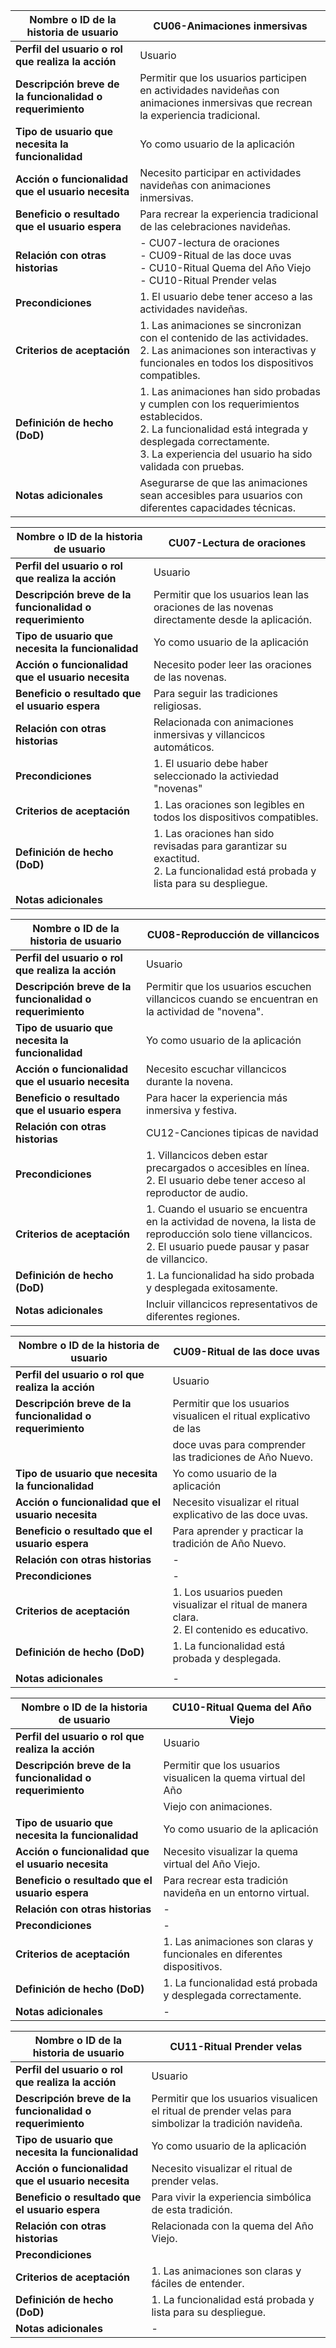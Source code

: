 | **Nombre o ID de la historia de usuario**                         | CU06-Animaciones inmersivas                                           |
|-------------------------------------------------------------------|--------------------------------------------------------------------|
| **Perfil del usuario o rol que realiza la acción**                | Usuario                                                            |
| **Descripción breve de la funcionalidad o requerimiento**         | Permitir que los usuarios participen en actividades navideñas con   animaciones inmersivas que recrean la experiencia tradicional.|                                                              
| **Tipo de usuario que necesita la funcionalidad**                 | Yo como usuario de la aplicación                                   |
| **Acción o funcionalidad que el usuario necesita**                | Necesito participar en actividades navideñas con animaciones inmersivas. |
| **Beneficio o resultado que el usuario espera**                   | Para recrear la experiencia tradicional de las celebraciones navideñas. |
| **Relación con otras historias**                                  | - CU07-lectura de oraciones<br>- CU09-Ritual de las doce uvas<br>- CU10-Ritual Quema del Año Viejo <br>- CU10-Ritual Prender velas |
| **Precondiciones**                                                | 1. El usuario debe tener acceso a las actividades navideñas.       |
| **Criterios de aceptación**                                       | 1. Las animaciones se sincronizan con el contenido de las actividades.<br>2. Las animaciones son interactivas y funcionales en todos los dispositivos compatibles.|
| **Definición de hecho (DoD)**                                     | 1. Las animaciones han sido probadas y cumplen con los requerimientos establecidos.<br>2. La funcionalidad está integrada y desplegada correctamente. <br> 3. La experiencia del usuario ha sido validada con pruebas.      |
| **Notas adicionales**                                             | Asegurarse de que las animaciones sean accesibles para usuarios con diferentes capacidades técnicas.|


| **Nombre o ID de la historia de usuario**                         | CU07-Lectura de oraciones                                             |
|-------------------------------------------------------------------|--------------------------------------------------------------------|
| **Perfil del usuario o rol que realiza la acción**                | Usuario                                                            |
| **Descripción breve de la funcionalidad o requerimiento**         | Permitir que los usuarios lean las oraciones de las novenas directamente desde la aplicación.|
| **Tipo de usuario que necesita la funcionalidad**                 | Yo como usuario de la aplicación                                   |
| **Acción o funcionalidad que el usuario necesita**                | Necesito poder leer las oraciones de las novenas.                  |
| **Beneficio o resultado que el usuario espera**                   | Para seguir las tradiciones religiosas.                            |
| **Relación con otras historias**                                  | Relacionada con animaciones inmersivas y villancicos automáticos.  |
| **Precondiciones**                                                | 1. El usuario debe haber seleccionado la activiedad "novenas"      |
| **Criterios de aceptación**                                       | 1. Las oraciones son legibles en todos los dispositivos compatibles.|
| **Definición de hecho (DoD)**                                     | 1. Las oraciones han sido revisadas para garantizar su exactitud.<br> 2. La funcionalidad está probada y lista para su despliegue.       |
| **Notas adicionales**                                             |             |

| **Nombre o ID de la historia de usuario**                         | CU08-Reproducción de villancicos                                          |
|-------------------------------------------------------------------|--------------------------------------------------------------------|
| **Perfil del usuario o rol que realiza la acción**                | Usuario                                                            |
| **Descripción breve de la funcionalidad o requerimiento**         | Permitir que los usuarios escuchen villancicos cuando se encuentran en la actividad de "novena".|
| **Tipo de usuario que necesita la funcionalidad**                 | Yo como usuario de la aplicación                                   |
| **Acción o funcionalidad que el usuario necesita**                | Necesito escuchar villancicos durante la novena.                   |
| **Beneficio o resultado que el usuario espera**                   | Para hacer la experiencia más inmersiva y festiva.                 |
| **Relación con otras historias**                                  |  CU12-Canciones tipicas de navidad    |
| **Precondiciones**                                                | 1. Villancicos deben estar precargados o accesibles en línea.<br>2. El usuario debe tener acceso al reproductor de audio.         |
| **Criterios de aceptación**                                       | 1. Cuando el usuario se encuentra en la actividad de novena, la lista de reproducción solo tiene villancicos.<br>2. El usuario puede pausar y pasar de villancico. |
| **Definición de hecho (DoD)**                                     | 1. La funcionalidad ha sido probada y desplegada exitosamente.     |
| **Notas adicionales**                                             | Incluir villancicos representativos de diferentes regiones.        |

| **Nombre o ID de la historia de usuario**                         | CU09-Ritual de las doce uvas                                         |
|-------------------------------------------------------------------|--------------------------------------------------------------------|
| **Perfil del usuario o rol que realiza la acción**                | Usuario                                                            |
| **Descripción breve de la funcionalidad o requerimiento**         | Permitir que los usuarios visualicen el ritual explicativo de las  |
|                                                                   | doce uvas para comprender las tradiciones de Año Nuevo.            |
| **Tipo de usuario que necesita la funcionalidad**                 | Yo como usuario de la aplicación                                   |
| **Acción o funcionalidad que el usuario necesita**                | Necesito visualizar el ritual explicativo de las doce uvas.        |
| **Beneficio o resultado que el usuario espera**                   | Para aprender y practicar la tradición de Año Nuevo.               |
| **Relación con otras historias**                                  | - |
| **Precondiciones**                                                |  -       |
| **Criterios de aceptación**                                       | 1. Los usuarios pueden visualizar el ritual de manera clara.<br> 2. El contenido es educativo.                        |
| **Definición de hecho (DoD)**                                     | 1. La funcionalidad está probada y desplegada.                     |
|                                                                   |                                                                    |
| **Notas adicionales**                                             |  -                   |

| **Nombre o ID de la historia de usuario**                         | CU10-Ritual Quema del Año Viejo                                       |
|-------------------------------------------------------------------|--------------------------------------------------------------------|
| **Perfil del usuario o rol que realiza la acción**                | Usuario                                                            |
| **Descripción breve de la funcionalidad o requerimiento**         | Permitir que los usuarios visualicen la quema virtual del Año      |
|                                                                   | Viejo con animaciones.                                             |
| **Tipo de usuario que necesita la funcionalidad**                 | Yo como usuario de la aplicación                                   |
| **Acción o funcionalidad que el usuario necesita**                | Necesito visualizar la quema virtual del Año Viejo.                |
| **Beneficio o resultado que el usuario espera**                   | Para recrear esta tradición navideña en un entorno virtual.        |
| **Relación con otras historias**                                  |  -     |
| **Precondiciones**                                                |  -         |
| **Criterios de aceptación**                                       | 1. Las animaciones son claras y funcionales en diferentes dispositivos.|
| **Definición de hecho (DoD)**                                     | 1. La funcionalidad está probada y desplegada correctamente.       |
| **Notas adicionales**                                             | -   |

| **Nombre o ID de la historia de usuario**                         | CU11-Ritual Prender velas                                            |
|-------------------------------------------------------------------|--------------------------------------------------------------------|
| **Perfil del usuario o rol que realiza la acción**                | Usuario                                                            |
| **Descripción breve de la funcionalidad o requerimiento**         | Permitir que los usuarios visualicen el ritual de prender velas para simbolizar la tradición navideña.|
| **Tipo de usuario que necesita la funcionalidad**                 | Yo como usuario de la aplicación                                   |
| **Acción o funcionalidad que el usuario necesita**                | Necesito visualizar el ritual de prender velas.                    |
| **Beneficio o resultado que el usuario espera**                   | Para vivir la experiencia simbólica de esta tradición.             |
| **Relación con otras historias**                                  | Relacionada con la quema del Año Viejo.                            |
| **Precondiciones**                                                |           |
| **Criterios de aceptación**                                       | 1. Las animaciones son claras y fáciles de entender.               |
| **Definición de hecho (DoD)**                                     | 1. La funcionalidad está probada y lista para su despliegue.       |
| **Notas adicionales**                                             | -     |
